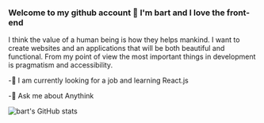 ### Welcome to my github account 👋 I'm bart and I love the front-end

I think the value of a human being is how they helps mankind. I want to create websites and an applications that will be both beautiful and functional. From my point of view the most important things in development is pragmatism and accessibility.

 -🌱 I am currently looking for a job and learning React.js
 
 -💬 Ask me about Anythink
 
 
![bart's GitHub stats](https://github-readme-stats.vercel.app/api?username=bartlomiejra&theme=chartreuse-dark&show_icons=true)


<!--
**bartlomiejra/bartlomiejra** is a ✨ _special_ ✨ repository because its `README.md` (this file) appears on your GitHub profile.

Here are some ideas to get you started:

- 🔭 I’m currently working on ...
- 👯 I’m looking to collaborate on ...
- 🤔 I’m looking for help with ...
- 📫 How to reach me: ...
- 😄 Pronouns: ...
- ⚡ Fun fact: ...
-->
